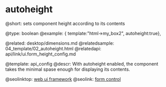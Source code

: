 autoheight
=============


@short: sets component height according to its contents
	

@type: boolean
@example: 
{ template:"html->my_box2", autoheight:true},

@related:
	desktop/dimensions.md
@relatedsample: 
	04_template/02_autoheight.html
@relatedapi:
	api/link/ui.form_height_config.md

@template:	api_config
@descr:
With autoheight enabled, the component takes the minimal spase enough for displaying its contents. 




@seolinktop: [web ui framework](https://webix.com)
@seolink: [form control](https://webix.com/widget/form/)